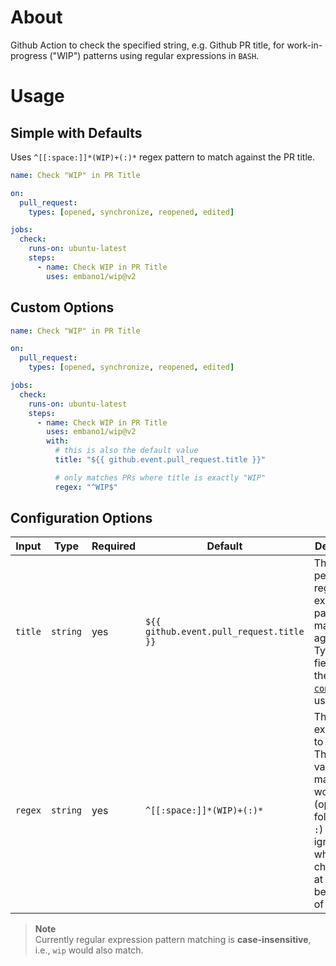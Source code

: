 # About

Github Action to check the specified string, e.g. Github PR title, for
work-in-progress ("WIP") patterns using regular expressions in `BASH`.

# Usage

## Simple with Defaults

Uses `^[[:space:]]*(WIP)+(:)*` regex pattern to match against the PR title.

```yaml
name: Check "WIP" in PR Title

on:
  pull_request:
    types: [opened, synchronize, reopened, edited]

jobs:
  check:
    runs-on: ubuntu-latest
    steps:
      - name: Check WIP in PR Title
        uses: embano1/wip@v2
```

## Custom Options

```yaml
name: Check "WIP" in PR Title

on:
  pull_request:
    types: [opened, synchronize, reopened, edited]

jobs:
  check:
    runs-on: ubuntu-latest
    steps:
      - name: Check WIP in PR Title
        uses: embano1/wip@v2
        with:
          # this is also the default value
          title: "${{ github.event.pull_request.title }}"

          # only matches PRs where title is exactly "WIP"
          regex: "^WIP$" 

```

## Configuration Options

| Input   | Type     | Required | Default                                  | Description                                                                                                                                                                                                                            |
|---------|----------|----------|------------------------------------------|----------------------------------------------------------------------------------------------------------------------------------------------------------------------------------------------------------------------------------------|
| `title` | `string` | yes      | `${{ github.event.pull_request.title }}` | The title to perform regular expression pattern matching against. Typically a field from the Github [`context`](https://docs.github.com/en/actions/reference/context-and-expression-syntax-for-github-actions#github-context) is used. |
| `regex` | `string` | yes      | `^[[:space:]]*(WIP)+(:)*`                | The regular expression to perform. The default value matches the word `WIP` (optionally followed by `:`) and ignores any whitespace character(s) at the beginning of the text.                                                          |

> **Note**  
> Currently regular expression pattern matching is **case-insensitive**, i.e., `wip` would also match.